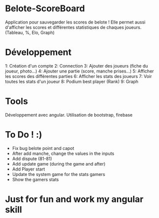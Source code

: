 # Belote-ScoreBoard

Application pour sauvegarder les scores de belote ! Elle permet aussi d'afficher les scores et différentes statistiques de chaques joueurs. (Tableau, %, Elo, Graph)


# Développement 

1: Création d'un compte
2: Connection 
3: Ajouter des joueurs (fiche du joueur, photo...)
4: Ajouter une partie (score, manche prises...)
5: Afficher les scores des différentes parties
6: Afficher les stats des joueurs
7: Voir toutes les stats d'un joueur
8: Podium best player (Rank)
9: Graph

# Tools

Développement avec angular. Utilisation de bootstrap, firebase

# To Do ! :)

- Fix bug belote point and capot
- After add manche, change the values in the inputs
- Add dispute (81-81)
- Add update game (during the game and after)
- Add Player start
- Update the system game for the stats gamers
- Show the gamers stats

# Just for fun and work my angular skill
